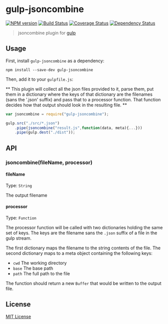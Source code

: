 # gulp-jsoncombine
[![NPM version][npm-image]][npm-url] [![Build Status][travis-image]][travis-url]  [![Coverage Status][coveralls-image]][coveralls-url] [![Dependency Status][depstat-image]][depstat-url]

> jsoncombine plugin for [gulp](https://github.com/wearefractal/gulp)

## Usage

First, install `gulp-jsoncombine` as a dependency:

```shell
npm install --save-dev gulp-jsoncombine
```

Then, add it to your `gulpfile.js`:

** This plugin will collect all the json files provided to it, parse them, put them in a dictionary where the keys of that dictionary are the filenames (sans the '.json' suffix) and pass that to a processor function. That function decides how that output should look in the resulting file. **

```javascript
var jsoncombine = require("gulp-jsoncombine");

gulp.src("./src/*.json")
	.pipe(jsoncombine("result.js",function(data, meta){...}))
	.pipe(gulp.dest("./dist"));
```

## API

### jsoncombine(fileName, processor)

#### fileName
Type: `String`  

The output filename

#### processor
Type: `Function`  

The processor function will be called with two dictionaries holding the same set of keys. The keys are the filename sans the `.json` suffix of a file in the gulp stream.

The first dictionary maps the filename to the string contents of the file. The second dictionary maps to a meta object containing the following keys:

* `cwd` The working directory
* `base` The base path
* `path` The full path to the file

The function should return a new `Buffer` that would be written to the output file.

## License

[MIT License](http://en.wikipedia.org/wiki/MIT_License)

[npm-url]: https://npmjs.org/package/gulp-jsoncombine
[npm-image]: https://badge.fury.io/js/gulp-jsoncombine.png

[travis-url]: http://travis-ci.org/reflog/gulp-jsoncombine
[travis-image]: https://secure.travis-ci.org/reflog/gulp-jsoncombine.png?branch=master

[coveralls-url]: https://coveralls.io/r/reflog/gulp-jsoncombine
[coveralls-image]: https://coveralls.io/repos/reflog/gulp-jsoncombine/badge.png

[depstat-url]: https://david-dm.org/reflog/gulp-jsoncombine
[depstat-image]: https://david-dm.org/reflog/gulp-jsoncombine.png
